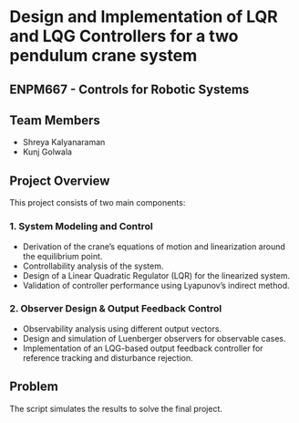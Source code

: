 # Design and Implementation of LQR and LQG Controllers for a two pendulum crane system
## ENPM667 - Controls for Robotic Systems

## Team Members
- Shreya Kalyanaraman
- Kunj Golwala
  
## Project Overview

This project consists of two main components:

### 1. System Modeling and Control
- Derivation of the crane’s equations of motion and linearization around the equilibrium point.
- Controllability analysis of the system.
- Design of a Linear Quadratic Regulator (LQR) for the linearized system.
- Validation of controller performance using Lyapunov’s indirect method.

### 2. Observer Design & Output Feedback Control
- Observability analysis using different output vectors.
- Design and simulation of Luenberger observers for observable cases.
- Implementation of an LQG-based output feedback controller for reference tracking and disturbance rejection.

## Problem
The script simulates the results to solve the final project.

